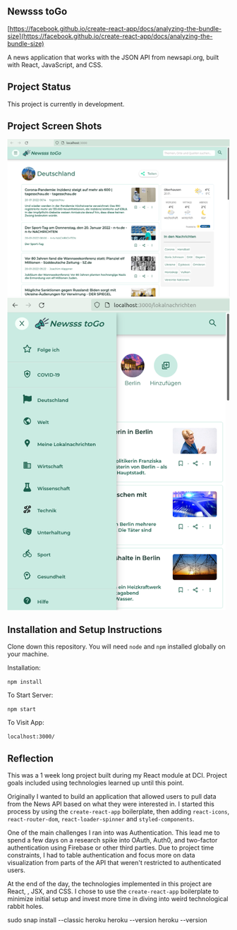## Newsss toGo

[https://facebook.github.io/create-react-app/docs/analyzing-the-bundle-size](https://facebook.github.io/create-react-app/docs/analyzing-the-bundle-size)

A news application that works with the JSON API from newsapi.org, built with React, JavaScript, and CSS.

## Project Status


This project is currently in development. 

## Project Screen Shots 

![Screenshot](Screenshot1.png)
![Screenshot](Screenshot2.png)


## Installation and Setup Instructions



Clone down this repository. You will need `node` and `npm` installed globally on your machine.  

Installation:

`npm install`  

To Start Server:

`npm start`  

To Visit App:

`localhost:3000/`  

## Reflection


This was a 1 week long project built during my React module at DCI. Project goals included using technologies learned up until this point.  

Originally I wanted to build an application that allowed users to pull data from the News API based on what they were interested in. I started this process by using the `create-react-app` boilerplate, then adding `react-icons`, `react-router-dom`, `react-loader-spinner` and `styled-components`.  

One of the main challenges I ran into was Authentication. This lead me to spend a few days on a research spike into OAuth, Auth0, and two-factor authentication using Firebase or other third parties. Due to project time constraints, I had to table authentication and focus more on data visualization from parts of the API that weren't restricted to authenticated users.

At the end of the day, the technologies implemented in this project are React, , JSX, and CSS. I chose to use the `create-react-app` boilerplate to minimize initial setup and invest more time in diving into weird technological rabbit holes. 

sudo snap install --classic heroku 
heroku --version 
heroku --version 




